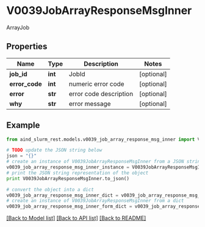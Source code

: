 # V0039JobArrayResponseMsgInner

ArrayJob

## Properties

Name | Type | Description | Notes
------------ | ------------- | ------------- | -------------
**job_id** | **int** | JobId | [optional] 
**error_code** | **int** | numeric error code | [optional] 
**error** | **str** | error code description | [optional] 
**why** | **str** | error message | [optional] 

## Example

```python
from aind_slurm_rest.models.v0039_job_array_response_msg_inner import V0039JobArrayResponseMsgInner

# TODO update the JSON string below
json = "{}"
# create an instance of V0039JobArrayResponseMsgInner from a JSON string
v0039_job_array_response_msg_inner_instance = V0039JobArrayResponseMsgInner.from_json(json)
# print the JSON string representation of the object
print V0039JobArrayResponseMsgInner.to_json()

# convert the object into a dict
v0039_job_array_response_msg_inner_dict = v0039_job_array_response_msg_inner_instance.to_dict()
# create an instance of V0039JobArrayResponseMsgInner from a dict
v0039_job_array_response_msg_inner_form_dict = v0039_job_array_response_msg_inner.from_dict(v0039_job_array_response_msg_inner_dict)
```
[[Back to Model list]](../README.md#documentation-for-models) [[Back to API list]](../README.md#documentation-for-api-endpoints) [[Back to README]](../README.md)


